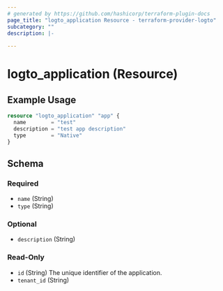 ```yaml
---
# generated by https://github.com/hashicorp/terraform-plugin-docs
page_title: "logto_application Resource - terraform-provider-logto"
subcategory: ""
description: |-
  
---
```


# logto_application (Resource)



## Example Usage

```terraform
resource "logto_application" "app" {
  name        = "test"
  description = "test app description"
  type        = "Native"
}
```

<!-- schema generated by tfplugindocs -->
## Schema

### Required

- `name` (String)
- `type` (String)

### Optional

- `description` (String)

### Read-Only

- `id` (String) The unique identifier of the application.
- `tenant_id` (String)
